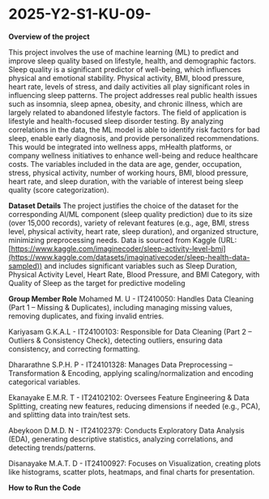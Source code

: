 # 2025-Y2-S1-KU-09-
 **Overview of the project**
 
 This project involves the use of machine learning (ML) to predict and improve sleep quality based on lifestyle, health, and demographic factors. Sleep quality is a significant predictor of well-being, which influences physical and emotional stability. Physical activity, BMI, blood pressure, heart rate, levels of stress, and daily activities all play significant roles in influencing sleep patterns. The project addresses real public health issues such as insomnia, sleep apnea, obesity, and chronic illness, which are largely related to abandoned lifestyle factors.
The field of application is lifestyle and health-focused sleep disorder testing. By analyzing correlations in the data, the ML model is able to identify risk factors for bad sleep, enable early diagnosis, and provide personalized recommendations. This would be integrated into wellness apps, mHealth platforms, or company wellness initiatives to enhance well-being and reduce healthcare costs. The variables included in the data are age, gender, occupation, stress, physical activity, number of working hours, BMI, blood pressure, heart rate, and sleep duration, with the variable of interest being sleep quality (score categorization).

**Dataset Details**
The project justifies the choice of the dataset for the corresponding AI/ML component (sleep quality prediction) due to its size (over 15,000 records), variety of relevant features (e.g., age, BMI, stress level, physical activity, heart rate, sleep duration), and organized structure, minimizing preprocessing needs. Data is sourced from Kaggle (URL: [https://www.kaggle.com/imaginecoder/sleep-activity-level-bmi](https://www.kaggle.com/datasets/imaginativecoder/sleep-health-data-sampled)) and includes significant variables such as Sleep Duration, Physical Activity Level, Heart Rate, Blood Pressure, and BMI Category, with Quality of Sleep as the target for predictive modeling


**Group Member Role**
 Mohamed M. U - IT2410050: 
 Handles Data Cleaning (Part 1 – Missing & Duplicates), including managing missing values, removing duplicates, and fixing invalid entries.
 
 Kariyasam G.K.A.L - IT24100103: 
 Responsible for Data Cleaning (Part 2 – Outliers & Consistency Check), detecting outliers, ensuring data consistency, and correcting formatting.
 
 Dhararathne S.P.H. P - IT24101328:
 Manages Data Preprocessing – Transformation & Encoding, applying scaling/normalization and encoding categorical variables.
 
 Ekanayake E.M.R. T - IT24102102:
 Oversees Feature Engineering & Data Splitting, creating new features, reducing dimensions if needed (e.g., PCA), and splitting data into train/test sets.
 
 Abeykoon D.M.D. N - IT24102379:
 Conducts Exploratory Data Analysis (EDA), generating descriptive statistics, analyzing correlations, and detecting trends/patterns.
 
 Disanayake M.A.T. D - IT24100927:
 Focuses on Visualization, creating plots like histograms, scatter plots, heatmaps, and final charts for presentation.

 **How to Run the Code**
